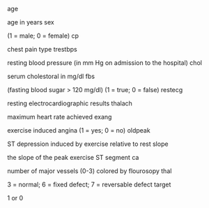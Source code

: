 age

age in years
sex

(1 = male; 0 = female)
cp

chest pain type
trestbps

resting blood pressure (in mm Hg on admission to the hospital)
chol

serum cholestoral in mg/dl
fbs

(fasting blood sugar > 120 mg/dl) (1 = true; 0 = false)
restecg

resting electrocardiographic results
thalach

maximum heart rate achieved
exang

exercise induced angina (1 = yes; 0 = no)
oldpeak

ST depression induced by exercise relative to rest
slope

the slope of the peak exercise ST segment
ca

number of major vessels (0-3) colored by flourosopy
thal

3 = normal; 6 = fixed defect; 7 = reversable defect
target

1 or 0 
